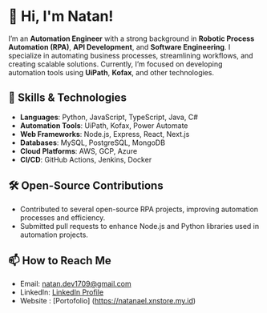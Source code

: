 # 👋 Hi, I'm Natan!

I’m an **Automation Engineer** with a strong background in **Robotic Process Automation (RPA)**, **API Development**, and **Software Engineering**. I specialize in automating business processes, streamlining workflows, and creating scalable solutions. Currently, I’m focused on developing automation tools using **UiPath**, **Kofax**, and other technologies.

## 🚀 Skills & Technologies
- **Languages**: Python, JavaScript, TypeScript, Java, C#
- **Automation Tools**: UiPath, Kofax, Power Automate
- **Web Frameworks**: Node.js, Express, React, Next.js
- **Databases**: MySQL, PostgreSQL, MongoDB
- **Cloud Platforms**: AWS, GCP, Azure
- **CI/CD**: GitHub Actions, Jenkins, Docker

## 🛠️ Open-Source Contributions
- Contributed to several open-source RPA projects, improving automation processes and efficiency.
- Submitted pull requests to enhance Node.js and Python libraries used in automation projects.

## 📫 How to Reach Me
- Email: [natan.dev1709@gmail.com](mailto:natan.dev1709@gmail.com)
- LinkedIn: [LinkedIn Profile](https://www.linkedin.com/in/natanaelps)
- Website : [Portofolio] (https://natanael.xnstore.my.id)
